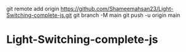 
git remote add origin https://github.com/Shameemahsan23/Light-Switching-complete-js.git
git branch -M main
git push -u origin main
# Light-Switching-complete-js
